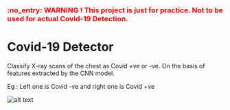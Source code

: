 <h3 style="color:red">:no_entry: WARNING ! This project is just for practice. Not to be used for actual Covid-19 Detection.</h3>

# Covid-19 Detector
Classify X-ray scans of the chest as Covid +ve or -ve. On the basis of features extracted by the CNN model.

Eg : Left one is Covid -ve and right one is Covid +ve

![alt text](https://radiologyassistant.nl/assets/2-chest-film-1584608830.jpg)
